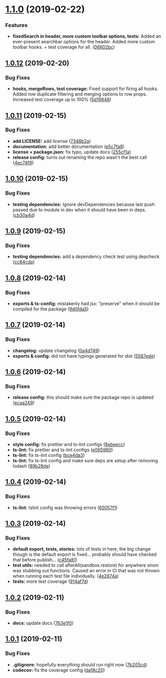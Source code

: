 # [1.1.0](https://github.com/parkerself22/mui-table/compare/v1.0.12...v1.1.0) (2019-02-22)


### Features

* **fixedSearch in header, more custom toolbar options, tests:** Added an ever-present searchbar options for the header. Added more custom toolbar hooks. + test coverage for all. ([06802bc](https://github.com/parkerself22/mui-table/commit/06802bc))

## [1.0.12](https://github.com/parkerself22/mui-table/compare/v1.0.11...v1.0.12) (2019-02-20)


### Bug Fixes

* **hooks, mergeRows, test coverage:** Fixed support for firing all hooks. Added row duplicate filtering and merging options to row props. Increased test coverage up to 100% ([5d19848](https://github.com/parkerself22/mui-table/commit/5d19848))

## [1.0.11](https://github.com/parkerself22/mui-table/compare/v1.0.10...v1.0.11) (2019-02-15)


### Bug Fixes

* **add LICENSE:** add license ([7348b2a](https://github.com/parkerself22/mui-table/commit/7348b2a))
* **documentation:** add better documentation ([e5c7fa8](https://github.com/parkerself22/mui-table/commit/e5c7fa8))
* **license + package.json:** fix typo, update docs ([255cf1a](https://github.com/parkerself22/mui-table/commit/255cf1a))
* **release config:** turns out renaming the repo wasn't the best call ([4ec74f9](https://github.com/parkerself22/mui-table/commit/4ec74f9))

## [1.0.10](https://github.com/parkerself22/mui-table/compare/v1.0.9...v1.0.10) (2019-02-15)


### Bug Fixes

* **testing dependencies:** Ignore devDependencies because last push passed due to module in dev when it should have been in deps. ([cb30a4d](https://github.com/parkerself22/mui-table/commit/cb30a4d))

## [1.0.9](https://github.com/parkerself22/mui-table/compare/v1.0.8...v1.0.9) (2019-02-15)


### Bug Fixes

* **testing dependencies:** add a dependency check test using depcheck ([cc84cda](https://github.com/parkerself22/mui-table/commit/cc84cda))

## [1.0.8](https://github.com/parkerself22/mui-table/compare/v1.0.7...v1.0.8) (2019-02-14)


### Bug Fixes

* **exports & ts-config:** mistakenly had jsx: "preserve" when it should be compiled for the package ([9d0fda5](https://github.com/parkerself22/mui-table/commit/9d0fda5))

## [1.0.7](https://github.com/parkerself22/mui-table/compare/v1.0.6...v1.0.7) (2019-02-14)


### Bug Fixes

* **changelog:** update changelog ([0a4d749](https://github.com/parkerself22/mui-table/commit/0a4d749))
* **exports & config:** did not have typings generated for dist ([5587ede](https://github.com/parkerself22/mui-table/commit/5587ede))

## [1.0.6](https://github.com/parkerself22/mui-table/compare/v1.0.5...v1.0.6) (2019-02-14)


### Bug Fixes

* **release config:** this should make sure the package repo is updated ([ecaa249](https://github.com/parkerself22/mui-table/commit/ecaa249))

## [1.0.5](https://github.com/parkerself22/mui-table/compare/v1.0.4...v1.0.5) (2019-02-14)


### Bug Fixes

* **style config:** fix prettier and ts-lint configs ([8ebeecc](https://github.com/parkerself22/mui-table/commit/8ebeecc))
* **ts-lint:** fix prettier and ts-lint configs ([e065980](https://github.com/parkerself22/mui-table/commit/e065980))
* **ts-lint:** fix ts-lint config ([bce4da3](https://github.com/parkerself22/mui-table/commit/bce4da3))
* **ts-lint:** fix ts-lint config and make sure deps are setup after removing lodash ([89b28de](https://github.com/parkerself22/mui-table/commit/89b28de))


## [1.0.4](https://github.com/parkerself22/mui-table/compare/v1.0.3...v1.0.4) (2019-02-14)


### Bug Fixes

* **ts-lint:** tslint config was throwing errors ([65057f1](https://github.com/parkerself22/mui-table/commit/65057f1))

## [1.0.3](https://github.com/parkerself22/mui-table/compare/v1.0.2...v1.0.3) (2019-02-14)


### Bug Fixes

* **default export, tests, stories:** lots of tests in here, the big change though is the default export is fixed... probably should have checked that before publish... ([c45fa81](https://github.com/parkerself22/mui-table/commit/c45fa81))
* **test utils:** needed to call afterAll(sandbox.restore) for anywhere sinon was stubbing out functions. Caused an error in CI that was not thrown when running each test file individually. ([4e2874a](https://github.com/parkerself22/mui-table/commit/4e2874a))
* **tests:** more test coverage ([914af7d](https://github.com/parkerself22/mui-table/commit/914af7d))

## [1.0.2](https://github.com/parkerself22/mui-table/compare/v1.0.1...v1.0.2) (2019-02-11)


### Bug Fixes

* **docs:** update docs ([763e1f0](https://github.com/parkerself22/mui-table/commit/763e1f0))

## [1.0.1](https://github.com/parkerself22/mui-table/compare/v1.0.0...v1.0.1) (2019-02-11)


### Bug Fixes

* **.gitignore:** hopefully everything should run right now ([7b205cd](https://github.com/parkerself22/mui-table/commit/7b205cd))
* **codecov:** fix the coverage config ([da18c20](https://github.com/parkerself22/mui-table/commit/da18c20))
